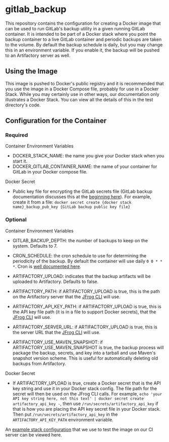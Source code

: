 # gitlab_backup

This repository contains the configuration for creating a Docker image that can
be used to run GitLab's backup utility in a given running GitLab container. It
is intended to be part of a Docker stack where you point the backup container to
a live GitLab container and periodic backups are taken to the volume. By default
the backup schedule is daily, but you may change this in an environment variable.
If you enable it, the backup will be pushed to an Artifactory server as well.

## Using the Image

This image is pushed to Docker's public registry and it is recommended that you
use the image in a Docker Compose file, probably for use in a Docker Stack. While
you may certainly use in other ways, our documentation only illustrates a Docker
Stack.  You can view all the details of this in the test directory's code.

## Configuration for the Container

### Required

Container Environment Variables

* DOCKER_STACK_NAME: the name you give your Docker stack when you start it.
* DOCKER_GITLAB_CONTAINER_NAME: the name of your container for GitLab in your
  Docker compose file.

Docker Secret

* Public key file for encrypting the GitLab secrets file (GitLab backup documentation discusses this at the [beginning here](https://docs.gitlab.com/omnibus/settings/backups.html#separate-configuration-backups-from-application-data)). For example, create it from a file:  `docker secret create {docker stack name}_backup_pub_key {GitLab backup public key file}`

### Optional

Container Environment Variables

* GITLAB_BACKUP_DEPTH: the number of backups to keep on the system. Defaults to 7.
* CRON_SCHEDULE: the cron schedule to use for determining the periodicity of
  the backup.  By default the container will use daily `0 0 * * *`. Cron is
  [well documented here](https://en.wikipedia.org/wiki/Cron#Overview).

* ARTIFACTORY_UPLOAD: indicates that the backup artifacts will be
  uploaded to Artifactory. Defaults to false.
* ARTIFACTORY_PATH: if ARTIFACTORY_UPLOAD is true, this is the path on the Artifactory server that the [JFrog CLI](https://www.jfrog.com/getcli/) will use.
* ARTIFACTORY_API_KEY_PATH: if ARTIFACTORY_UPLOAD is true, this is the API key file path (it is in a file to support Docker secrets), that the [JFrog CLI](https://www.jfrog.com/getcli/) will use.
* ARTIFACTORY_SERVER_URL: if ARTIFACTORY_UPLOAD is true, this is the server URL that the [JFrog CLI](https://www.jfrog.com/getcli/) will use.
* ARTIFACTORY_USE_MAVEN_SNAPSHOT: if ARTIFACTORY_USE_MAVEN_SNAPSHOT is true, the backup process will package the backup, secrets, and key into a tarball and use Maven's snapshot version scheme.  This is useful for automatically deleting old backups from Artifactory.

Docker Secret

* If ARTIFACTORY_UPLOAD is true, create a Docker secret that is the API key string and use it in your Docker stack config. The file path for the secret will then be used on the JFrog CLI calls. For example,  `echo 'your API key string here, not this text' | docker secret create artifactory_api_key -`, then use `/run/secrets/artifactory_api_key` if that is how you are placing the API key secret file in your Docker stack. Then put `/run/secrets/artifactory_api_key` in the `ARTIFACTORY_API_KEY_PATH` environment variable.

An [example stack configuration](https://gitlab.com/bcb-devops/gitlab_backup/blob/master/test/gitlab-stack.yml)
that we use to test the image on our CI server can be viewed here.
